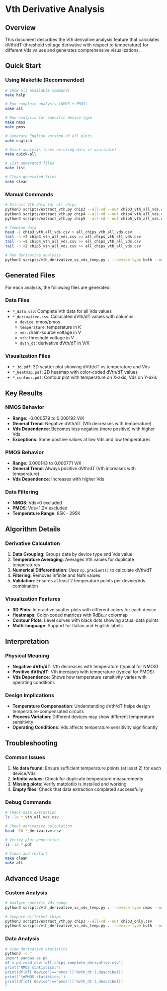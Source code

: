 # Vth Derivative Analysis

## Overview

This document describes the Vth derivative analysis feature that calculates dVth/dT (threshold voltage derivative with respect to temperature) for different Vds values and generates comprehensive visualizations.

## Quick Start

### Using Makefile (Recommended)

```bash
# Show all available commands
make help

# Run complete analysis (NMOS + PMOS)
make all

# Run analysis for specific device type
make nmos
make pmos

# Generate English version of all plots
make english

# Quick analysis (uses existing data if available)
make quick-all

# List generated files
make list

# Clean generated files
make clean
```

### Manual Commands

```bash
# Extract Vth data for all chips
python3 scripts/extract_vth.py chip3 --all-vd --out chip3_vth_all_vds.csv
python3 scripts/extract_vth.py chip4 --all-vd --out chip4_vth_all_vds.csv
python3 scripts/extract_vth.py chip5 --all-vd --out chip5_vth_all_vds.csv

# Combine data
head -1 chip3_vth_all_vds.csv > all_chips_vth_all_vds.csv
tail -n +2 chip3_vth_all_vds.csv >> all_chips_vth_all_vds.csv
tail -n +2 chip4_vth_all_vds.csv >> all_chips_vth_all_vds.csv
tail -n +2 chip5_vth_all_vds.csv >> all_chips_vth_all_vds.csv

# Run derivative analysis
python3 scripts/vth_derivative_vs_vds_temp.py . --device-type both --output-prefix my_analysis --skip-extraction
```

## Generated Files

For each analysis, the following files are generated:

### Data Files
- `*_data.csv`: Complete Vth data for all Vds values
- `*_derivative.csv`: Calculated dVth/dT values with columns:
  - `device`: nmos/pmos
  - `temperature`: temperature in K
  - `vds`: drain-source voltage in V
  - `vth`: threshold voltage in V
  - `dvth_dt`: derivative dVth/dT in V/K

### Visualization Files
- `*_3d.pdf`: 3D scatter plot showing dVth/dT vs temperature and Vds
- `*_heatmap.pdf`: 2D heatmap with color-coded dVth/dT values
- `*_contour.pdf`: Contour plot with temperature on X-axis, Vds on Y-axis

## Key Results

### NMOS Behavior
- **Range**: -0.000579 to 0.000192 V/K
- **General Trend**: Negative dVth/dT (Vth decreases with temperature)
- **Vds Dependence**: Becomes less negative (more positive) with higher Vds
- **Exceptions**: Some positive values at low Vds and low temperatures

### PMOS Behavior
- **Range**: 0.000143 to 0.000771 V/K
- **General Trend**: Always positive dVth/dT (Vth increases with temperature)
- **Vds Dependence**: Increases with higher Vds

### Data Filtering
- **NMOS**: Vds=0 excluded
- **PMOS**: Vds=1.2V excluded
- **Temperature Range**: 85K - 295K

## Algorithm Details

### Derivative Calculation
1. **Data Grouping**: Groups data by device type and Vds value
2. **Temperature Averaging**: Averages Vth values for duplicate temperatures
3. **Numerical Differentiation**: Uses `np.gradient()` to calculate dVth/dT
4. **Filtering**: Removes infinite and NaN values
5. **Validation**: Ensures at least 2 temperature points per device/Vds combination

### Visualization Features
- **3D Plots**: Interactive scatter plots with different colors for each device
- **Heatmaps**: Color-coded matrices with RdBu_r colormap
- **Contour Plots**: Level curves with black dots showing actual data points
- **Multi-language**: Support for Italian and English labels

## Interpretation

### Physical Meaning
- **Negative dVth/dT**: Vth decreases with temperature (typical for NMOS)
- **Positive dVth/dT**: Vth increases with temperature (typical for PMOS)
- **Vds Dependence**: Shows how temperature sensitivity varies with operating conditions

### Design Implications
- **Temperature Compensation**: Understanding dVth/dT helps design temperature-compensated circuits
- **Process Variation**: Different devices may show different temperature sensitivity
- **Operating Conditions**: Vds affects temperature sensitivity significantly

## Troubleshooting

### Common Issues
1. **No data found**: Ensure sufficient temperature points (at least 2) for each device/Vds
2. **Infinite values**: Check for duplicate temperature measurements
3. **Missing plots**: Verify matplotlib is installed and working
4. **Empty files**: Check that data extraction completed successfully

### Debug Commands
```bash
# Check data extraction
ls -la *_vth_all_vds.csv

# Check derivative calculation
head -10 *_derivative.csv

# Verify plot generation
ls -la *.pdf

# Clean and restart
make clean
make all
```

## Advanced Usage

### Custom Analysis
```bash
# Analyze specific Vds range
python3 scripts/vth_derivative_vs_vds_temp.py . --device-type nmos --output-prefix custom_nmos --skip-extraction

# Compare different chips
python3 scripts/extract_vth.py chip3 --all-vd --out chip3_only.csv
python3 scripts/vth_derivative_vs_vds_temp.py . --device-type both --output-prefix chip3_analysis --skip-extraction
```

### Data Analysis
```bash
# View derivative statistics
python3 -c "
import pandas as pd
df = pd.read_csv('all_chips_complete_derivative.csv')
print('NMOS statistics:')
print(df[df['device']=='nmos']['dvth_dt'].describe())
print('\nPMOS statistics:')
print(df[df['device']=='pmos']['dvth_dt'].describe())
"
```
